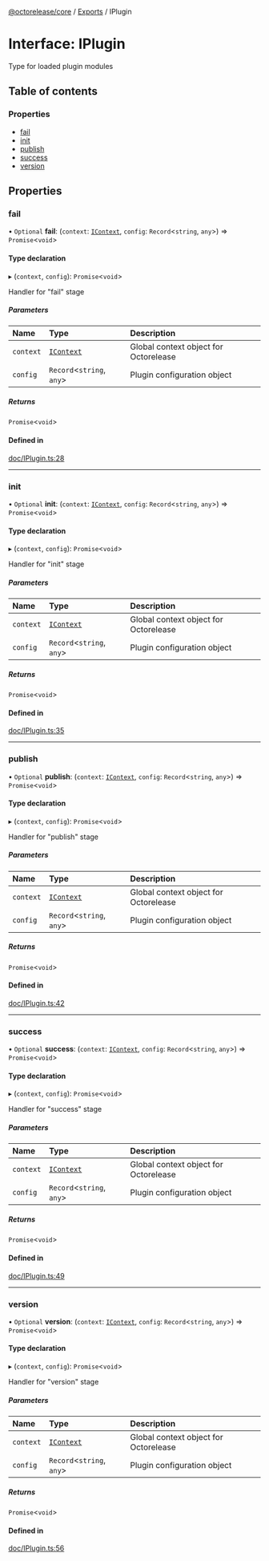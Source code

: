 [@octorelease/core](../README.md) / [Exports](../modules.md) / IPlugin

# Interface: IPlugin

Type for loaded plugin modules

## Table of contents

### Properties

- [fail](IPlugin.md#fail)
- [init](IPlugin.md#init)
- [publish](IPlugin.md#publish)
- [success](IPlugin.md#success)
- [version](IPlugin.md#version)

## Properties

### fail

• `Optional` **fail**: (`context`: [`IContext`](IContext.md), `config`: `Record`<`string`, `any`\>) => `Promise`<`void`\>

#### Type declaration

▸ (`context`, `config`): `Promise`<`void`\>

Handler for "fail" stage

##### Parameters

| Name | Type | Description |
| :------ | :------ | :------ |
| `context` | [`IContext`](IContext.md) | Global context object for Octorelease |
| `config` | `Record`<`string`, `any`\> | Plugin configuration object |

##### Returns

`Promise`<`void`\>

#### Defined in

[doc/IPlugin.ts:28](https://github.com/zowe-actions/octorelease/blob/0333bce/packages/core/src/doc/IPlugin.ts#L28)

___

### init

• `Optional` **init**: (`context`: [`IContext`](IContext.md), `config`: `Record`<`string`, `any`\>) => `Promise`<`void`\>

#### Type declaration

▸ (`context`, `config`): `Promise`<`void`\>

Handler for "init" stage

##### Parameters

| Name | Type | Description |
| :------ | :------ | :------ |
| `context` | [`IContext`](IContext.md) | Global context object for Octorelease |
| `config` | `Record`<`string`, `any`\> | Plugin configuration object |

##### Returns

`Promise`<`void`\>

#### Defined in

[doc/IPlugin.ts:35](https://github.com/zowe-actions/octorelease/blob/0333bce/packages/core/src/doc/IPlugin.ts#L35)

___

### publish

• `Optional` **publish**: (`context`: [`IContext`](IContext.md), `config`: `Record`<`string`, `any`\>) => `Promise`<`void`\>

#### Type declaration

▸ (`context`, `config`): `Promise`<`void`\>

Handler for "publish" stage

##### Parameters

| Name | Type | Description |
| :------ | :------ | :------ |
| `context` | [`IContext`](IContext.md) | Global context object for Octorelease |
| `config` | `Record`<`string`, `any`\> | Plugin configuration object |

##### Returns

`Promise`<`void`\>

#### Defined in

[doc/IPlugin.ts:42](https://github.com/zowe-actions/octorelease/blob/0333bce/packages/core/src/doc/IPlugin.ts#L42)

___

### success

• `Optional` **success**: (`context`: [`IContext`](IContext.md), `config`: `Record`<`string`, `any`\>) => `Promise`<`void`\>

#### Type declaration

▸ (`context`, `config`): `Promise`<`void`\>

Handler for "success" stage

##### Parameters

| Name | Type | Description |
| :------ | :------ | :------ |
| `context` | [`IContext`](IContext.md) | Global context object for Octorelease |
| `config` | `Record`<`string`, `any`\> | Plugin configuration object |

##### Returns

`Promise`<`void`\>

#### Defined in

[doc/IPlugin.ts:49](https://github.com/zowe-actions/octorelease/blob/0333bce/packages/core/src/doc/IPlugin.ts#L49)

___

### version

• `Optional` **version**: (`context`: [`IContext`](IContext.md), `config`: `Record`<`string`, `any`\>) => `Promise`<`void`\>

#### Type declaration

▸ (`context`, `config`): `Promise`<`void`\>

Handler for "version" stage

##### Parameters

| Name | Type | Description |
| :------ | :------ | :------ |
| `context` | [`IContext`](IContext.md) | Global context object for Octorelease |
| `config` | `Record`<`string`, `any`\> | Plugin configuration object |

##### Returns

`Promise`<`void`\>

#### Defined in

[doc/IPlugin.ts:56](https://github.com/zowe-actions/octorelease/blob/0333bce/packages/core/src/doc/IPlugin.ts#L56)
